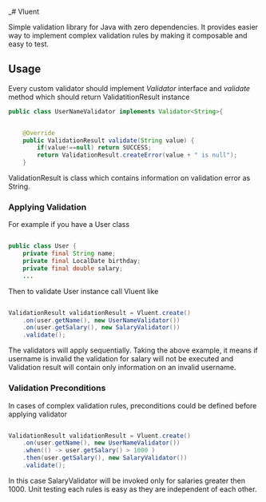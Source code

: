 _# Vluent

Simple validation library for Java with zero dependencies. It provides easier way to implement complex validation rules by making it composable and easy to test.

## Usage

Every custom validator should implement _Validator_ interface and _validate_ method which should return ValidatitionResult instance

``` java
public class UserNameValidator implements Validator<String>{


    @Override
    public ValidationResult validate(String value) {
        if(value!==null) return SUCCESS;
        return ValidationResult.createError(value + " is null");
    }
```

ValidationResult is class which contains information on validation error as String.
### Applying Validation
For example if you have a User class
``` java

public class User {
    private final String name;
    private final LocalDate birthday;
    private final double salary;
    ...
```
Then to validate User instance call Vluent like
``` java

ValidationResult validationResult = Vluent.create()
    .on(user.getName(), new UserNameValidator())
    .on(user.getSalary(), new SalaryValidator())
    .validate();
```
The validators will apply sequentially. Taking the above example, it means if username is invalid the validation for salary will not be executed and Validation result will contain only information on an invalid username.

### Validation Preconditions

In cases of complex validation rules, preconditions could be defined before applying validator

``` java

ValidationResult validationResult = Vluent.create()
    .on(user.getName(), new UserNameValidator())
    .when(() -> user.getSalary() > 1000 )
    .then(user.getSalary(), new SalaryValidator())
    .validate();
```
In this case SalaryValidator will be invoked only for salaries greater then 1000. Unit testing each rules is easy as they are independent of each other.
